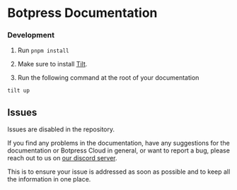 # Botpress Documentation

### Development

1. Run `pnpm install`

2. Make sure to install [Tilt](https://tilt.dev/).

3. Run the following command at the root of your documentation

```
tilt up
```

## Issues

Issues are disabled in the repository.

If you find any problems in the documentation, have any suggestions for the documentation or Botpress Cloud in general, or want to report a bug, please reach out to us on [our discord server](https://discord.gg/botpress).

This is to ensure your issue is addressed as soon as possible and to keep all the information in one place.
